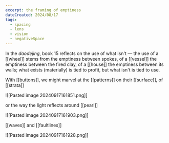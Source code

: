 ```yaml
---
excerpt: the framing of emptiness
dateCreated: 2024/08/17
tags:
  - spacing
  - lens
  - vision
  - negativeSpace
---
```

In the *daodejing*, book 15 reflects on the use of what isn't — the use of a [[wheel]] stems from the emptiness between spokes, of a [[vessel]] the emptiness between the fired clay, of a [[house]] the emptiness between its walls; what exists (materially) is tied to profit, but what isn't is tied to use.

With [[buttons]], we might marvel at the [[patterns]] on their [[surface]],  of [[strata]]

![[Pasted image 20240917161851.png]]

or the way the light reflects around [[pearl]]

![[Pasted image 20240917161903.png]]

[[waves]] and [[faultlines]]

![[Pasted image 20240917161928.png]]

